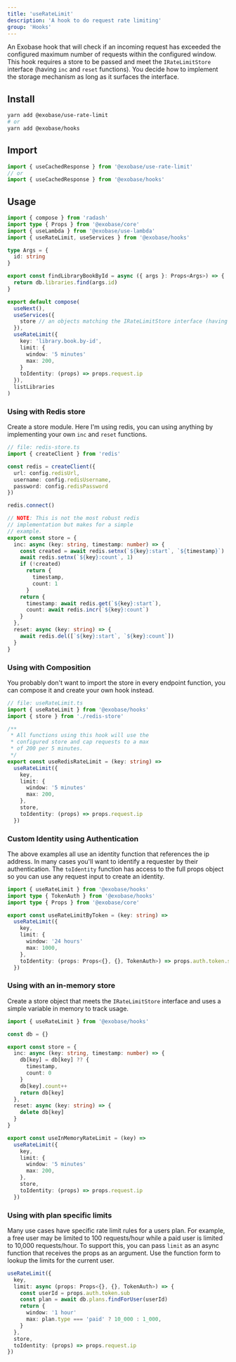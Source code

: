 ```yaml
---
title: 'useRateLimit'
description: 'A hook to do request rate limiting'
group: 'Hooks'
---
```


An Exobase hook that will check if an incoming request has exceeded the configured maximum number of requests within the configured window. This hook requires a store to be passed and meet the `IRateLimitStore` interface (having `inc` and `reset` functions). You decide how to implement the storage mechanism as long as it surfaces the interface.

## Install

```sh
yarn add @exobase/use-rate-limit
# or
yarn add @exobase/hooks
```

## Import

```ts
import { useCachedResponse } from '@exobase/use-rate-limit'
// or
import { useCachedResponse } from '@exobase/hooks'
```

## Usage

```ts
import { compose } from 'radash'
import type { Props } from '@exobase/core'
import { useLambda } from '@exobase/use-lambda'
import { useRateLimit, useServices } from '@exobase/hooks'

type Args = {
  id: string
}

export const findLibraryBookById = async ({ args }: Props<Args>) => {
  return db.libraries.find(args.id)
}

export default compose(
  useNext(),
  useServices({
    store // an objects matching the IRateLimitStore interface (having inc and reset functions)
  }),
  useRateLimit({
    key: 'library.book.by-id',
    limit: {
      window: '5 minutes'
      max: 200,
    }
    toIdentity: (props) => props.request.ip
  }),
  listLibraries
)
```

### Using with Redis store

Create a store module. Here I'm using redis, you can using anything by implementing your own `inc` and `reset` functions.

```ts
// file: redis-store.ts
import { createClient } from 'redis'

const redis = createClient({
  url: config.redisUrl,
  username: config.redisUsername,
  password: config.redisPassword
})

redis.connect()

// NOTE: This is not the most robust redis
// implementation but makes for a simple
// example.
export const store = {
  inc: async (key: string, timestamp: number) => {
    const created = await redis.setnx(`${key}:start`, `${timestamp}`)
    await redis.setnx(`${key}:count`, 1)
    if (!created)
      return {
        timestamp,
        count: 1
      }
    return {
      timestamp: await redis.get(`${key}:start`),
      count: await redis.incr(`${key}:count`)
    }
  },
  reset: async (key: string) => {
    await redis.del([`${key}:start`, `${key}:count`])
  }
}
```

### Using with Composition

You probably don't want to import the store in every endpoint function, you can compose it and create your own hook instead.

```ts
// file: useRateLimit.ts
import { useRateLimit } from '@exobase/hooks'
import { store } from './redis-store'

/**
 * All functions using this hook will use the
 * configured store and cap requests to a max
 * of 200 per 5 minutes.
 */
export const useRedisRateLimit = (key: string) =>
  useRateLimit({
    key,
    limit: {
      window: '5 minutes'
      max: 200,
    },
    store,
    toIdentity: (props) => props.request.ip
  })
```

### Custom Identity using Authentication

The above examples all use an identity function that references the ip address. In many cases you'll want to identify a requester by their authentication. The `toIdentity` function has access to the full props object so you can use any request input to create an identity.

```ts
import { useRateLimit } from '@exobase/hooks'
import type { TokenAuth } from '@exobase/hooks'
import type { Props } from '@exobase/core'

export const useRateLimitByToken = (key: string) =>
  useRateLimit({
    key,
    limit: {
      window: '24 hours'
      max: 1000,
    },
    toIdentity: (props: Props<{}, {}, TokenAuth>) => props.auth.token.sub
  })
```

### Using with an in-memory store

Create a store object that meets the `IRateLimitStore` interface and uses a simple variable in memory to track usage.

```ts
import { useRateLimit } from '@exobase/hooks'

const db = {}

export const store = {
  inc: async (key: string, timestamp: number) => {
    db[key] = db[key] ?? {
      timestamp,
      count: 0
    }
    db[key].count++
    return db[key]
  },
  reset: async (key: string) => {
    delete db[key]
  }
}

export const useInMemoryRateLimit = (key) =>
  useRateLimit({
    key,
    limit: {
      window: '5 minutes'
      max: 200,
    },
    store,
    toIdentity: (props) => props.request.ip
  })
```

### Using with plan specific limits

Many use cases have specific rate limit rules for a users plan. For example, a free user may be limited to 100 requests/hour while a paid user is limited to 10,000 requests/hour. To support this, you can pass `limit` as an async function that receives the props as an argument. Use the function form to lookup the limits for the current user.

```ts
useRateLimit({
  key,
  limit: async (props: Props<{}, {}, TokenAuth>) => {
    const userId = props.auth.token.sub
    const plan = await db.plans.findForUser(userId)
    return {
      window: '1 hour'
      max: plan.type === 'paid' ? 10_000 : 1_000,
    }
  },
  store,
  toIdentity: (props) => props.request.ip
})
```
